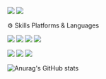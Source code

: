 <a href="https://wwww.google.com" target="_blank"><img src="https://img.shields.io/badge/dea0323@gmail.com-EA4335?style=flat&logo=gmail&logoColor=white"/></a>
<a href="https://inhaunivkdy.notion.site/Portfolio-Dev-131992b866f845f989fb98f085ee9a38" target="_blank"><img src="https://img.shields.io/badge/INHA_KDY-000000?style=flat&logo=notion&logoColor=white"/></a>

⚙️ Skills
Platforms & Languages

<img src="https://img.shields.io/badge/Flask-000000?style=flat-square&logo=Flask&logoColor=white"/> <img src="https://img.shields.io/badge/Unity-000000?style=flat-square&logo=Unity&logoColor=white"/> <img src="https://img.shields.io/badge/Qt-41CD52?style=flat-square&logo=Qt&logoColor=white"/> <img src="https://img.shields.io/badge/Google Colab-F9AB00?style=flat-square&logo=Google Colab&logoColor=white"/>


<img src="https://img.shields.io/badge/Python-3776AB?style=flat-square&logo=Python&logoColor=white"/> <img src="https://img.shields.io/badge/C++-00599C?style=flat-square&logo=C++&logoColor=white"/> <img src="https://img.shields.io/badge/C Sharp-239120?style=flat-square&logo=C Sharp&logoColor=white"/>


![Anurag's GitHub stats](https://github-readme-stats.vercel.app/api?username=KimDaeYu&show_icons=true&theme=radical)
